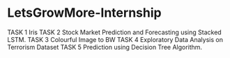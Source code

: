 # LetsGrowMore-Internship
TASK 1 Iris
TASK 2 Stock Market Prediction and Forecasting using Stacked LSTM.
TASK 3 Colourful Image to BW
TASK 4 Exploratory Data Analysis on Terrorism Dataset
TASK 5 Prediction using Decision Tree Algorithm.
